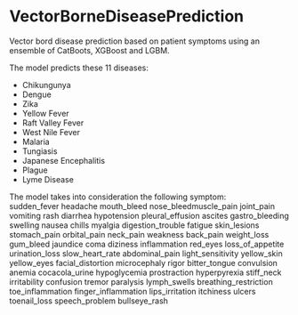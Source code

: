 # VectorBorneDiseasePrediction
Vector bord disease prediction based on patient symptoms using an ensemble of CatBoots, XGBoost and LGBM.  
  
The model predicts these 11 diseases:
- Chikungunya
- Dengue
- Zika
- Yellow Fever
- Raft Valley Fever
- West Nile Fever
- Malaria
- Tungiasis
- Japanese Encephalitis
- Plague
- Lyme Disease

The model takes into consideration the following symptom:  
sudden_fever headache mouth_bleed nose_bleedmuscle_pain joint_pain vomiting rash diarrhea hypotension pleural_effusion ascites gastro_bleeding swelling nausea chills myalgia digestion_trouble fatigue skin_lesions stomach_pain orbital_pain neck_pain weakness back_pain weight_loss gum_bleed jaundice coma diziness inflammation red_eyes loss_of_appetite urination_loss slow_heart_rate abdominal_pain light_sensitivity yellow_skin yellow_eyes facial_distortion microcephaly rigor bitter_tongue convulsion anemia cocacola_urine hypoglycemia prostraction hyperpyrexia stiff_neck irritability confusion tremor paralysis lymph_swells breathing_restriction toe_inflammation finger_inflammation lips_irritation itchiness ulcers toenail_loss speech_problem bullseye_rash
